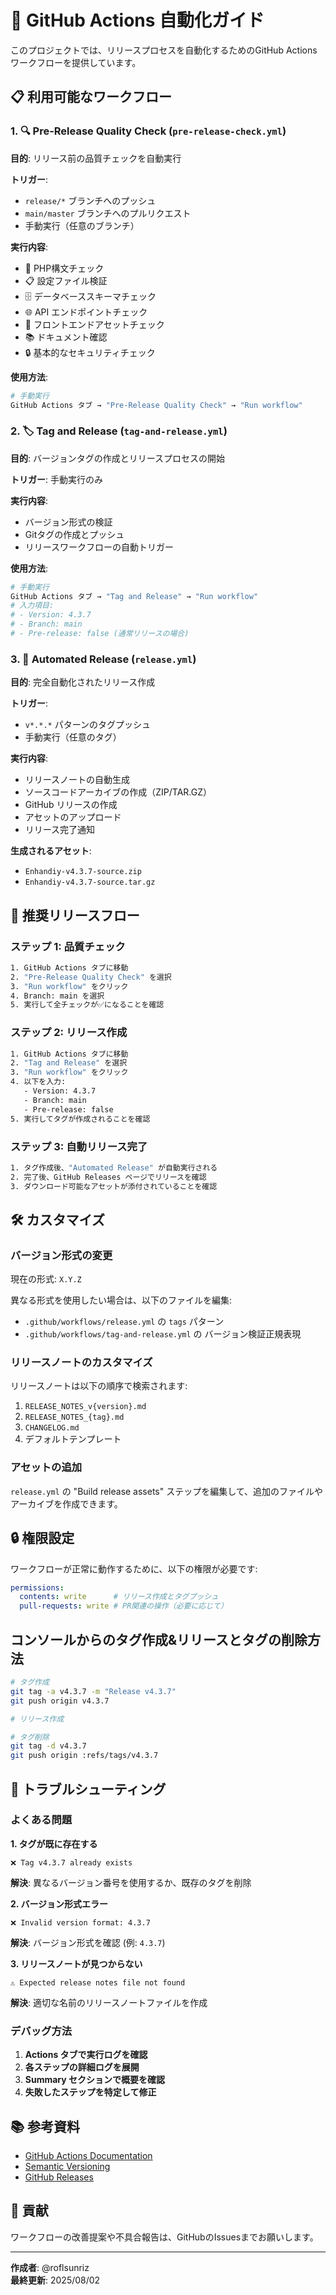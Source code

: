 # 🚀 GitHub Actions 自動化ガイド

このプロジェクトでは、リリースプロセスを自動化するためのGitHub Actionsワークフローを提供しています。

## 📋 利用可能なワークフロー

### 1. 🔍 Pre-Release Quality Check (`pre-release-check.yml`)

**目的**: リリース前の品質チェックを自動実行

**トリガー**:
- `release/*` ブランチへのプッシュ  
- `main/master` ブランチへのプルリクエスト
- 手動実行（任意のブランチ）

**実行内容**:
- 🐘 PHP構文チェック
- 📋 設定ファイル検証
- 🗄️ データベーススキーマチェック
- 🌐 API エンドポイントチェック
- 🎨 フロントエンドアセットチェック
- 📚 ドキュメント確認
- 🔒 基本的なセキュリティチェック

**使用方法**:
```bash
# 手動実行
GitHub Actions タブ → "Pre-Release Quality Check" → "Run workflow"
```

### 2. 🏷️ Tag and Release (`tag-and-release.yml`)

**目的**: バージョンタグの作成とリリースプロセスの開始

**トリガー**: 手動実行のみ

**実行内容**:
- バージョン形式の検証
- Gitタグの作成とプッシュ
- リリースワークフローの自動トリガー

**使用方法**:
```bash
# 手動実行
GitHub Actions タブ → "Tag and Release" → "Run workflow"
# 入力項目:
# - Version: 4.3.7
# - Branch: main
# - Pre-release: false (通常リリースの場合)
```

### 3. 🚀 Automated Release (`release.yml`)

**目的**: 完全自動化されたリリース作成

**トリガー**:
- `v*.*.*` パターンのタグプッシュ
- 手動実行（任意のタグ）

**実行内容**:
- リリースノートの自動生成
- ソースコードアーカイブの作成（ZIP/TAR.GZ）
- GitHub リリースの作成
- アセットのアップロード
- リリース完了通知

**生成されるアセット**:
- `Enhandiy-v4.3.7-source.zip`
- `Enhandiy-v4.3.7-source.tar.gz`

## 🔄 推奨リリースフロー

### ステップ 1: 品質チェック
```bash
1. GitHub Actions タブに移動
2. "Pre-Release Quality Check" を選択
3. "Run workflow" をクリック
4. Branch: main を選択
5. 実行して全チェックが✅になることを確認
```

### ステップ 2: リリース作成
```bash
1. GitHub Actions タブに移動
2. "Tag and Release" を選択
3. "Run workflow" をクリック
4. 以下を入力:
   - Version: 4.3.7
   - Branch: main
   - Pre-release: false
5. 実行してタグが作成されることを確認
```

### ステップ 3: 自動リリース完了
```bash
1. タグ作成後、"Automated Release" が自動実行される
2. 完了後、GitHub Releases ページでリリースを確認
3. ダウンロード可能なアセットが添付されていることを確認
```

## 🛠️ カスタマイズ

### バージョン形式の変更
現在の形式: `X.Y.Z`

異なる形式を使用したい場合は、以下のファイルを編集:
- `.github/workflows/release.yml` の `tags` パターン
- `.github/workflows/tag-and-release.yml` の バージョン検証正規表現

### リリースノートのカスタマイズ
リリースノートは以下の順序で検索されます:
1. `RELEASE_NOTES_v{version}.md`
2. `RELEASE_NOTES_{tag}.md`
3. `CHANGELOG.md`
4. デフォルトテンプレート

### アセットの追加
`release.yml` の "Build release assets" ステップを編集して、追加のファイルやアーカイブを作成できます。

## 🔒 権限設定

ワークフローが正常に動作するために、以下の権限が必要です:

```yaml
permissions:
  contents: write      # リリース作成とタグプッシュ
  pull-requests: write # PR関連の操作（必要に応じて）
```

## コンソールからのタグ作成&リリースとタグの削除方法

```bash
# タグ作成
git tag -a v4.3.7 -m "Release v4.3.7"
git push origin v4.3.7

# リリース作成

# タグ削除
git tag -d v4.3.7
git push origin :refs/tags/v4.3.7
```

## 🐛 トラブルシューティング

### よくある問題

**1. タグが既に存在する**
```
❌ Tag v4.3.7 already exists
```
**解決**: 異なるバージョン番号を使用するか、既存のタグを削除

**2. バージョン形式エラー**
```
❌ Invalid version format: 4.3.7
```
**解決**: バージョン形式を確認 (例: `4.3.7`)

**3. リリースノートが見つからない**
```
⚠️ Expected release notes file not found
```
**解決**: 適切な名前のリリースノートファイルを作成

### デバッグ方法

1. **Actions タブで実行ログを確認**
2. **各ステップの詳細ログを展開**
3. **Summary セクションで概要を確認**
4. **失敗したステップを特定して修正**

## 📚 参考資料

- [GitHub Actions Documentation](https://docs.github.com/en/actions)
- [Semantic Versioning](https://semver.org/)
- [GitHub Releases](https://docs.github.com/en/repositories/releasing-projects-on-github)

## 🤝 貢献

ワークフローの改善提案や不具合報告は、GitHubのIssuesまでお願いします。

---

**作成者**: @roflsunriz  
**最終更新**: 2025/08/02